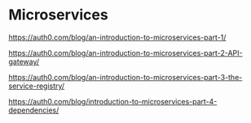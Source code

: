 # Microservices

https://auth0.com/blog/an-introduction-to-microservices-part-1/

https://auth0.com/blog/an-introduction-to-microservices-part-2-API-gateway/

https://auth0.com/blog/an-introduction-to-microservices-part-3-the-service-registry/

https://auth0.com/blog/introduction-to-microservices-part-4-dependencies/
